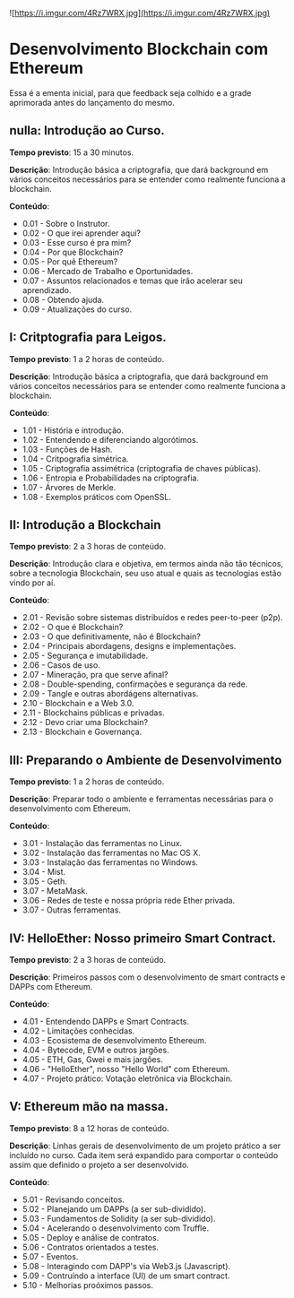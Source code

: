 ![https://i.imgur.com/4Rz7WRX.jpg](https://i.imgur.com/4Rz7WRX.jpg)
# Desenvolvimento Blockchain com Ethereum

Essa é a ementa inicial, para que feedback seja colhido e a grade aprimorada antes do lançamento do mesmo.

## nulla: Introdução ao Curso.

**Tempo previsto**: 15 a 30 minutos.

**Descrição**: Introdução básica a criptografia, que dará background em vários conceitos necessários para se entender como realmente funciona a blockchain.

**Conteúdo**:

- 0.01 - Sobre o Instrutor.
- 0.02 - O que irei aprender aqui?
- 0.03 - Esse curso é pra mim?
- 0.04 - Por que Blockchain?
- 0.05 - Por quê Ethereum?
- 0.06 - Mercado de Trabalho e Oportunidades.
- 0.07 - Assuntos relacionados e temas que irão acelerar seu aprendizado.
- 0.08 - Obtendo ajuda.
- 0.09 - Atualizações do curso.

## I: Critptografia para Leigos.

**Tempo previsto**: 1 a 2 horas de conteúdo.

**Descrição**: Introdução básica a criptografia, que dará background em vários conceitos necessários para se entender como realmente funciona a blockchain.

**Conteúdo**:

- 1.01 - História e introdução.
- 1.02 - Entendendo e diferenciando algorótimos.
- 1.03 - Funções de Hash.
- 1.04 - Critpografia simétrica.
- 1.05 - Criptografia assimétrica (criptografia de chaves públicas).
- 1.06 - Entropia e Probabilidades na criptografia.
- 1.07 - Árvores de Merkle.
- 1.08 - Exemplos práticos com OpenSSL.

## II: Introdução a Blockchain

**Tempo previsto**: 2 a 3 horas de conteúdo.

**Descrição**: Introdução clara e objetiva, em termos ainda não tão técnicos, sobre a tecnologia Blockchain, seu uso atual e quais as tecnologias estão vindo por aí.

**Conteúdo**:

- 2.01 - Revisão sobre sistemas distribuídos e redes peer-to-peer (p2p).
- 2.02 - O que é Blockchain?
- 2.03 - O que definitivamente, não é Blockchain?
- 2.04 - Principais abordagens, designs e implementações.
- 2.05 - Segurança e imutabilidade.
- 2.06 - Casos de uso.
- 2.07 - Mineração, pra que serve afinal?
- 2.08 - Double-spending, confirmações e segurança da rede.
- 2.09 - Tangle e outras abordágens alternativas.
- 2.10 - Blockchain e a Web 3.0.
- 2.11 - Blockchains públicas e privadas.
- 2.12 - Devo criar uma Blockchain?
- 2.13 - Blockchain e Governança.

## III: Preparando o Ambiente de Desenvolvimento

**Tempo previsto**: 1 a 2 horas de conteúdo.

**Descrição**: Preparar todo o ambiente e ferramentas necessárias para o desenvolvimento com Ethereum.

**Conteúdo**:

- 3.01 - Instalação das ferramentas no Linux.
- 3.02 - Instalação das ferramentas no Mac OS X.
- 3.03 - Instalação das ferramentas no Windows.
- 3.04 - Mist.
- 3.05 - Geth.
- 3.07 - MetaMask.
- 3.06 - Redes de teste e nossa própria rede Ether privada.
- 3.07 - Outras ferramentas.

## IV: HelloEther: Nosso primeiro Smart Contract.

**Tempo previsto**: 2 a 3 horas de conteúdo.

**Descrição**: Primeiros passos com o desenvolvimento de smart contracts e DAPPs com Ethereum.

**Conteúdo**:

- 4.01 - Entendendo DAPPs e Smart Contracts.
- 4.02 - Limitações conhecidas.
- 4.03 - Ecosistema de desenvolvimento Ethereum.
- 4.04 - Bytecode, EVM e outros jargões.
- 4.05 - ETH, Gas, Gwei e mais jargões.
- 4.06 - "HelloEther", nosso "Hello World" com Ethereum.
- 4.07 - Projeto prático: Votação eletrônica via Blockchain.

## V: Ethereum mão na massa.

**Tempo previsto**: 8 a 12 horas de conteúdo.

**Descrição**: Linhas gerais de desenvolvimento de um projeto prático a ser incluído no curso. Cada item será expandido para comportar o conteúdo assim que definido o projeto a ser desenvolvido.

**Conteúdo**:

- 5.01 - Revisando conceitos.
- 5.02 - Planejando um DAPPs (a ser sub-dividido).
- 5.03 - Fundamentos de Solidity (a ser sub-dividido).
- 5.04 - Acelerando o desenvolvimento com Truffle.
- 5.05 - Deploy e análise de contratos.
- 5.06 - Contratos orientados a testes.
- 5.07 - Eventos.
- 5.08 - Interagindo com DAPP's via Web3.js (Javascript).
- 5.09 - Contruíndo a interface (UI) de um smart contract.
- 5.10 - Melhorias proóximos passos.

